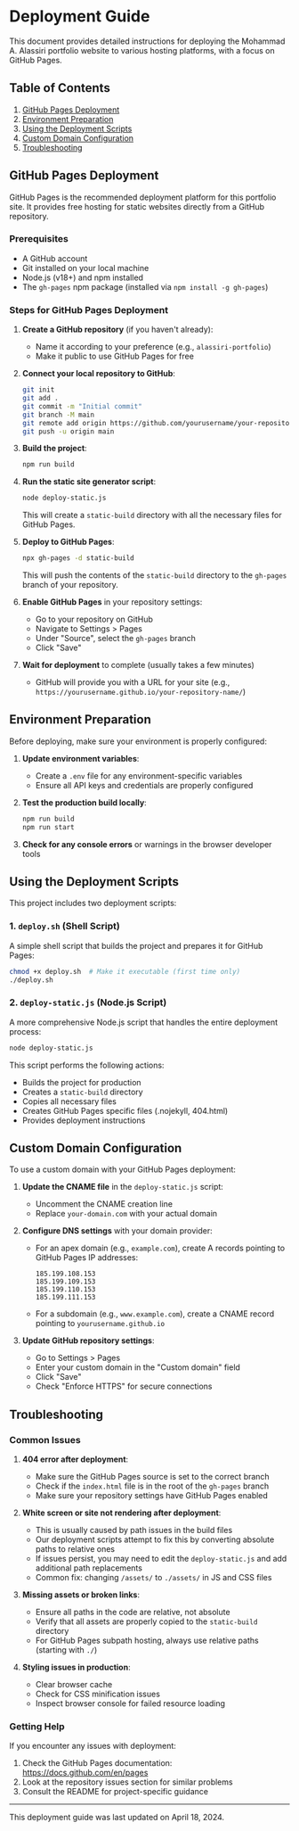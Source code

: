 # Deployment Guide

This document provides detailed instructions for deploying the Mohammad A. Alassiri portfolio website to various hosting platforms, with a focus on GitHub Pages.

## Table of Contents

1. [GitHub Pages Deployment](#github-pages-deployment)
2. [Environment Preparation](#environment-preparation)
3. [Using the Deployment Scripts](#using-the-deployment-scripts)
4. [Custom Domain Configuration](#custom-domain-configuration)
5. [Troubleshooting](#troubleshooting)

## GitHub Pages Deployment

GitHub Pages is the recommended deployment platform for this portfolio site. It provides free hosting for static websites directly from a GitHub repository.

### Prerequisites

- A GitHub account
- Git installed on your local machine
- Node.js (v18+) and npm installed
- The `gh-pages` npm package (installed via `npm install -g gh-pages`)

### Steps for GitHub Pages Deployment

1. **Create a GitHub repository** (if you haven't already):
   - Name it according to your preference (e.g., `alassiri-portfolio`)
   - Make it public to use GitHub Pages for free

2. **Connect your local repository to GitHub**:
   ```bash
   git init
   git add .
   git commit -m "Initial commit"
   git branch -M main
   git remote add origin https://github.com/yourusername/your-repository-name.git
   git push -u origin main
   ```

3. **Build the project**:
   ```bash
   npm run build
   ```

4. **Run the static site generator script**:
   ```bash
   node deploy-static.js
   ```
   This will create a `static-build` directory with all the necessary files for GitHub Pages.

5. **Deploy to GitHub Pages**:
   ```bash
   npx gh-pages -d static-build
   ```
   This will push the contents of the `static-build` directory to the `gh-pages` branch of your repository.

6. **Enable GitHub Pages** in your repository settings:
   - Go to your repository on GitHub
   - Navigate to Settings > Pages
   - Under "Source", select the `gh-pages` branch
   - Click "Save"

7. **Wait for deployment** to complete (usually takes a few minutes)
   - GitHub will provide you with a URL for your site (e.g., `https://yourusername.github.io/your-repository-name/`)

## Environment Preparation

Before deploying, make sure your environment is properly configured:

1. **Update environment variables**:
   - Create a `.env` file for any environment-specific variables
   - Ensure all API keys and credentials are properly configured

2. **Test the production build locally**:
   ```bash
   npm run build
   npm run start
   ```

3. **Check for any console errors** or warnings in the browser developer tools

## Using the Deployment Scripts

This project includes two deployment scripts:

### 1. `deploy.sh` (Shell Script)

A simple shell script that builds the project and prepares it for GitHub Pages:

```bash
chmod +x deploy.sh  # Make it executable (first time only)
./deploy.sh
```

### 2. `deploy-static.js` (Node.js Script)

A more comprehensive Node.js script that handles the entire deployment process:

```bash
node deploy-static.js
```

This script performs the following actions:
- Builds the project for production
- Creates a `static-build` directory
- Copies all necessary files
- Creates GitHub Pages specific files (.nojekyll, 404.html)
- Provides deployment instructions

## Custom Domain Configuration

To use a custom domain with your GitHub Pages deployment:

1. **Update the CNAME file** in the `deploy-static.js` script:
   - Uncomment the CNAME creation line
   - Replace `your-domain.com` with your actual domain

2. **Configure DNS settings** with your domain provider:
   - For an apex domain (e.g., `example.com`), create A records pointing to GitHub Pages IP addresses:
     ```
     185.199.108.153
     185.199.109.153
     185.199.110.153
     185.199.111.153
     ```
   - For a subdomain (e.g., `www.example.com`), create a CNAME record pointing to `yourusername.github.io`

3. **Update GitHub repository settings**:
   - Go to Settings > Pages
   - Enter your custom domain in the "Custom domain" field
   - Click "Save"
   - Check "Enforce HTTPS" for secure connections

## Troubleshooting

### Common Issues

1. **404 error after deployment**:
   - Make sure the GitHub Pages source is set to the correct branch
   - Check if the `index.html` file is in the root of the `gh-pages` branch
   - Make sure your repository settings have GitHub Pages enabled

2. **White screen or site not rendering after deployment**:
   - This is usually caused by path issues in the build files
   - Our deployment scripts attempt to fix this by converting absolute paths to relative ones
   - If issues persist, you may need to edit the `deploy-static.js` and add additional path replacements
   - Common fix: changing `/assets/` to `./assets/` in JS and CSS files

3. **Missing assets or broken links**:
   - Ensure all paths in the code are relative, not absolute
   - Verify that all assets are properly copied to the `static-build` directory
   - For GitHub Pages subpath hosting, always use relative paths (starting with `./`)

4. **Styling issues in production**:
   - Clear browser cache
   - Check for CSS minification issues
   - Inspect browser console for failed resource loading

### Getting Help

If you encounter any issues with deployment:

1. Check the GitHub Pages documentation: https://docs.github.com/en/pages
2. Look at the repository issues section for similar problems
3. Consult the README for project-specific guidance

---

This deployment guide was last updated on April 18, 2024.